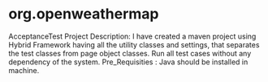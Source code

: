 # org.openweathermap
AcceptanceTest
Project Description:
I have created a maven project using Hybrid Framework having all the utility classes and settings, that separates the test classes from page object classes.
Run all test cases without any dependency of the system.
Pre_Requisities : Java should be installed in machine.
